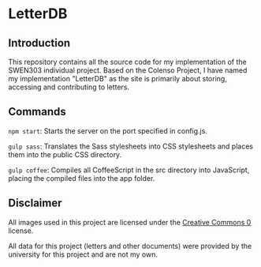# LetterDB

## Introduction
This repository contains all the source code for my implementation of the
SWEN303 individual project. Based on the Colenso Project, I have named my
implementation "LetterDB" as the site is primarily about storing, accessing
and contributing to letters.

## Commands
`npm start`: Starts the server on the port specified in config.js.

`gulp sass`: Translates the Sass stylesheets into CSS stylesheets and places
them into the public CSS directory.

`gulp coffee`: Compiles all CoffeeScript in the src directory into
JavaScript, placing the compiled files into the app folder.

## Disclaimer
All images used in this project are licensed under the [Creative Commons
0](https://creativecommons.org/publicdomain/zero/1.0/) license.

All data for this project (letters and other documents) were provided by the
university for this project and are not my own.
